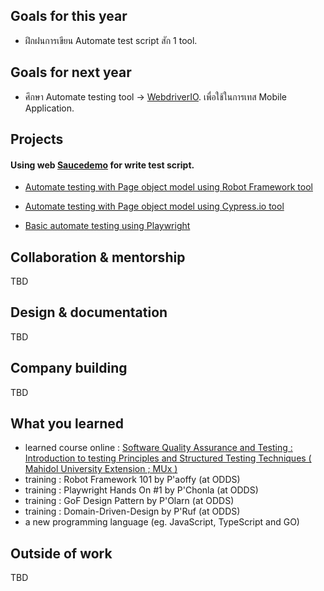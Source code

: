 ## Goals for this year

* ฝึกฝนการเขียน Automate test script สัก 1 tool.

## Goals for next year

* ศึกษา Automate testing tool ->  [WebdriverIO](https://webdriver.io). เพื่อใช้ในการเทส Mobile Application.

## Projects

#### Using web [Saucedemo](https://www.saucedemo.com/) for write test script.

* [Automate testing with Page object model using Robot Framework tool](https://github.com/kendosarun/automate-test-script/blob/main/robotframework/test/saucedemo.robot)

* [Automate testing with Page object model using Cypress.io tool](https://github.com/kendosarun/automate-test-script/blob/main/cypress/cypress/e2e/saucedemo.cy.ts)

* [Basic automate testing using Playwright](https://github.com/kendosarun/automate-test-script/blob/main/playwright/tests/saucedemo.spec.ts)

## Collaboration & mentorship

TBD

## Design & documentation

TBD

## Company building

TBD

## What you learned

* learned course online : [Software Quality Assurance and Testing : Introduction to testing Principles and Structured Testing Techniques ( Mahidol University Extension ; MUx )](https://mux.mahidol.ac.th/edxphp/getcer/982a9e2ff4c07dfe1b610340df9b2c9a442a846d)
* training : Robot Framework 101 by P'aoffy (at ODDS)
* training : Playwright Hands On #1 by P'Chonla (at ODDS)
* training : GoF Design Pattern by P'Olarn (at ODDS)
* training : Domain-Driven-Design by P'Ruf (at ODDS)
* a new programming language (eg. JavaScript, TypeScript and GO)

## Outside of work

TBD